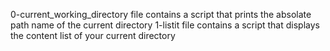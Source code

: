0-current_working_directory file contains a script that prints the absolate path name of the current directory
1-listit file contains a script that displays the content list of your current directory

